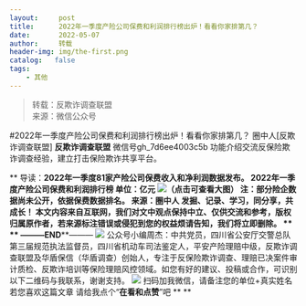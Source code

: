 ```yaml
---
layout:     post
title:      2022年一季度产险公司保费和利润排行榜出炉！看看你家排第几？
date:       2022-05-07
author:     转载
header-img: img/the-first.png
catalog:   false
tags:
    - 其他
---
```


<blockquote><p>转载：反欺诈调查联盟<br>
来源：微信公众号</p></blockquote>

#2022年一季度产险公司保费和利润排行榜出炉！看看你家排第几？
圈中人[反欺诈调查联盟]
**反欺诈调查联盟**
微信号gh_7d6ee4003c5b
功能介绍交流反保险欺诈调查经验，建立打击保险欺诈共享平台。

**
导读：**2022年一季度81家产险公司保费收入和净利润数据发布。
**2022年一季度产险公司保费和利润排行榜**
**单位：亿元**
![]({{site.baseurl}}/postimg/L6usUGPiatBTBqNhInlDXTxcvvyOumKpceKsqhYDw98ttbLbosaDjDU4T7bfBwGJPDicFibV0ic3PM3B9icibjJztibvw.png)
​
（点击可查看大图）
注：部分险企数据尚未公开，依据保费数据排名。
来源：圈中人
发掘、记录、学习，同分享，共成长！
本文内容来自互联网，我们对文中观点保持中立、仅供交流和参考，版权归属原作者，若来源标注错误或侵犯到您的权益烦请告知，我们将立即删除。
**
**
———END****———
![]({{site.baseurl}}/postimg/L6usUGPiatBSs5Yxdp5NU9dpdqWanE7Mq7XpTo0mwlia1gia9NNFGTRYKdpVvrK2KgpAPictg52F8U9sicXI1jQ1dzA.jpeg)
公众号小编周杰：中共党员，四川省公安厅交警总队第三届规范执法监督员，四川省机动车司法鉴定人，平安产险理赔中级，反欺诈调查联盟及华盾保信（华盾调查）创始人，专注于反保险欺诈调查、理赔已决案件审计质检、反欺诈培训等保险理赔风控领域。如您有好的建议、投稿或合作，可识别以下二维码与我联系，谢谢支持。
![]({{site.baseurl}}/postimg/L6usUGPiatBS3wrVRuWQYeic3juNbQs2kiaCeq6U3Y7sobzUaIjwichkaPNyMQzDdM5fXhxqgA74BJYGaLDib5TIqKA.jpeg)
扫码加我微信，请备注您的单位+真实姓名
若您喜欢这篇文章
请给我点个“**在看和点赞**”吧
**
**
